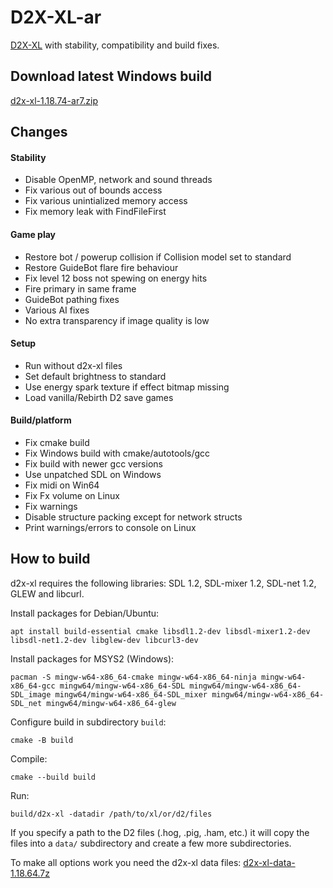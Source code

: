 # D2X-XL-ar

[D2X-XL](https://www.descent2.de) with stability, compatibility and build fixes.

## Download latest Windows build

[d2x-xl-1.18.74-ar7.zip](https://github.com/arbruijn/d2x-xl/releases/download/v1.18.74-ar7/d2x-xl-1.18.74-ar7.zip)

## Changes

#### Stability

- Disable OpenMP, network and sound threads
- Fix various out of bounds access
- Fix various unintialized memory access
- Fix memory leak with FindFileFirst

#### Game play

- Restore bot / powerup collision if Collision model set to standard
- Restore GuideBot flare fire behaviour
- Fix level 12 boss not spewing on energy hits
- Fire primary in same frame
- GuideBot pathing fixes
- Various AI fixes
- No extra transparency if image quality is low

#### Setup

- Run without d2x-xl files
- Set default brightness to standard
- Use energy spark texture if effect bitmap missing
- Load vanilla/Rebirth D2 save games

#### Build/platform

- Fix cmake build
- Fix Windows build with cmake/autotools/gcc
- Fix build with newer gcc versions
- Use unpatched SDL on Windows
- Fix midi on Win64
- Fix Fx volume on Linux
- Fix warnings
- Disable structure packing except for network structs
- Print warnings/errors to console on Linux

## How to build

d2x-xl requires the following libraries: SDL 1.2, SDL-mixer 1.2, SDL-net 1.2, GLEW and libcurl.

Install packages for Debian/Ubuntu:

`apt install build-essential cmake libsdl1.2-dev libsdl-mixer1.2-dev libsdl-net1.2-dev libglew-dev
libcurl3-dev`

Install packages for MSYS2 (Windows):

`pacman -S
 mingw-w64-x86_64-cmake mingw-w64-x86_64-ninja mingw-w64-x86_64-gcc
 mingw64/mingw-w64-x86_64-SDL mingw64/mingw-w64-x86_64-SDL_image
 mingw64/mingw-w64-x86_64-SDL_mixer mingw64/mingw-w64-x86_64-SDL_net mingw64/mingw-w64-x86_64-glew`

Configure build in subdirectory `build`:

`cmake -B build`

Compile:

`cmake --build build`

Run:

`build/d2x-xl -datadir /path/to/xl/or/d2/files`

If you specify a path to the D2 files (.hog, .pig, .ham, etc.) it will copy the files into a `data/` subdirectory and create a few more subdirectories.

To make all options work you need the d2x-xl data files:
[d2x-xl-data-1.18.64.7z](https://www.descent2.de/files/d2x-xl-data-1.18.64.7z)
